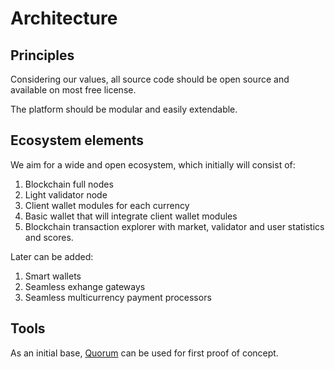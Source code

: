 # Architecture

## Principles
Considering our values, all source code should be open source and available on most free license.

The platform should be modular and easily extendable.

## Ecosystem elements
We aim for a wide and open ecosystem, which initially will consist of:
1. Blockchain full nodes
2. Light validator node
3. Client wallet modules for each currency
4. Basic wallet that will integrate client wallet modules
5. Blockchain transaction explorer with market, validator and user statistics and scores.

Later can be added:
1. Smart wallets
2. Seamless exhange gateways
3. Seamless multicurrency payment processors

## Tools

As an initial base, [Quorum](https://github.com/freeteal-foundation-one/quorum) can be used for first proof of concept.

